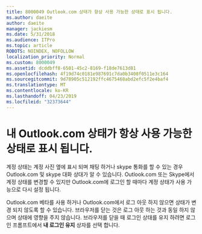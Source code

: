 ```yaml
---
title: 8000049 Outlook.com 상태가 항상 사용 가능한 상태로 표시 됩니다.
ms.author: daeite
author: daeite
manager: jackiesm
ms.date: 5/31/2018
ms.audience: ITPro
ms.topic: article
ROBOTS: NOINDEX, NOFOLLOW
localization_priority: Normal
ms.custom: 8000049
ms.assetid: dcddbff8-6501-45c2-8169-f18de7613d81
ms.openlocfilehash: 4f19d74c0181e987691c7da0b3408f0511e3c164
ms.sourcegitcommit: 9d78905c512192ffc4675468abd2efc5f2e4baf4
ms.translationtype: MT
ms.contentlocale: ko-KR
ms.lasthandoff: 04/23/2019
ms.locfileid: "32373644"
---
```

# <a name="my-outlookcom-status-always-shows-as-available"></a>내 Outlook.com 상태가 항상 사용 가능한 상태로 표시 됩니다.

계정 상태는 계정 사진 옆에 표시 되며 채팅 하거나 skype 통화를 할 수 있는 경우 Outlook.com 및 skype 대화 상대가 알 수 있습니다. Outlook.com 또는 Skype에서 계정 상태를 변경할 수 있지만 Outlook.com에 로그인 할 때마다 계정 상태가 사용 가능으로 다시 설정 됩니다.
  
Outlook.com 베타를 사용 하거나 Outlook.com에서 로그 아웃 하지 않으면 상태가 변경 되지 않도록 할 수 있습니다. 브라우저를 닫는 것은 로그 아웃 하는 것과 동일 하지 않으며 상태에 영향을 주지 않습니다. 브라우저를 닫을 때 로그인 상태를 유지 하려면 로그인 프롬프트에서 **내 로그인 유지** 상자를 선택 합니다. 
  

